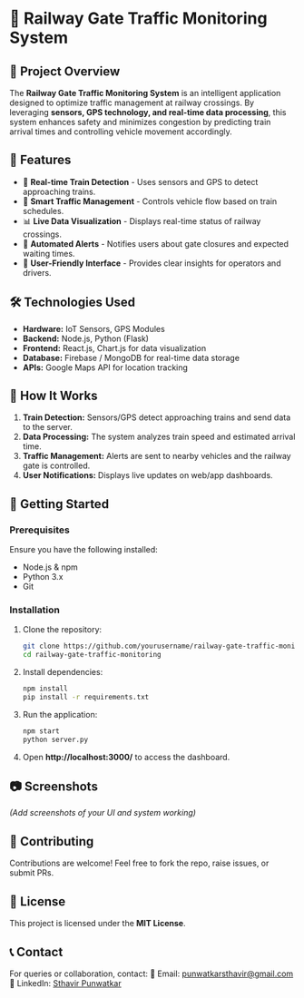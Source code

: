 # 🚦 Railway Gate Traffic Monitoring System

## 📌 Project Overview
The **Railway Gate Traffic Monitoring System** is an intelligent application designed to optimize traffic management at railway crossings. By leveraging **sensors, GPS technology, and real-time data processing**, this system enhances safety and minimizes congestion by predicting train arrival times and controlling vehicle movement accordingly.

## 🎯 Features
- 📡 **Real-time Train Detection** - Uses sensors and GPS to detect approaching trains.
- 🚗 **Smart Traffic Management** - Controls vehicle flow based on train schedules.
- 📊 **Live Data Visualization** - Displays real-time status of railway crossings.
- 🔔 **Automated Alerts** - Notifies users about gate closures and expected waiting times.
- 📱 **User-Friendly Interface** - Provides clear insights for operators and drivers.

## 🛠️ Technologies Used
- **Hardware:** IoT Sensors, GPS Modules
- **Backend:** Node.js, Python (Flask)
- **Frontend:** React.js, Chart.js for data visualization
- **Database:** Firebase / MongoDB for real-time data storage
- **APIs:** Google Maps API for location tracking

## 📌 How It Works
1. **Train Detection:** Sensors/GPS detect approaching trains and send data to the server.
2. **Data Processing:** The system analyzes train speed and estimated arrival time.
3. **Traffic Management:** Alerts are sent to nearby vehicles and the railway gate is controlled.
4. **User Notifications:** Displays live updates on web/app dashboards.

## 🚀 Getting Started
### Prerequisites
Ensure you have the following installed:
- Node.js & npm
- Python 3.x
- Git

### Installation
1. Clone the repository:
   ```sh
   git clone https://github.com/yourusername/railway-gate-traffic-monitoring.git
   cd railway-gate-traffic-monitoring
   ```
2. Install dependencies:
   ```sh
   npm install
   pip install -r requirements.txt
   ```
3. Run the application:
   ```sh
   npm start
   python server.py
   ```
4. Open **http://localhost:3000/** to access the dashboard.

## 📷 Screenshots
*(Add screenshots of your UI and system working)*

## 🤝 Contributing
Contributions are welcome! Feel free to fork the repo, raise issues, or submit PRs.

## 📜 License
This project is licensed under the **MIT License**.

## 📞 Contact
For queries or collaboration, contact:
📧 Email: punwatkarsthavir@gmail.com
🔗 LinkedIn: [Sthavir Punwatkar](www.linkedin.com/in/sthavir-punwatkar-41ab17245)

